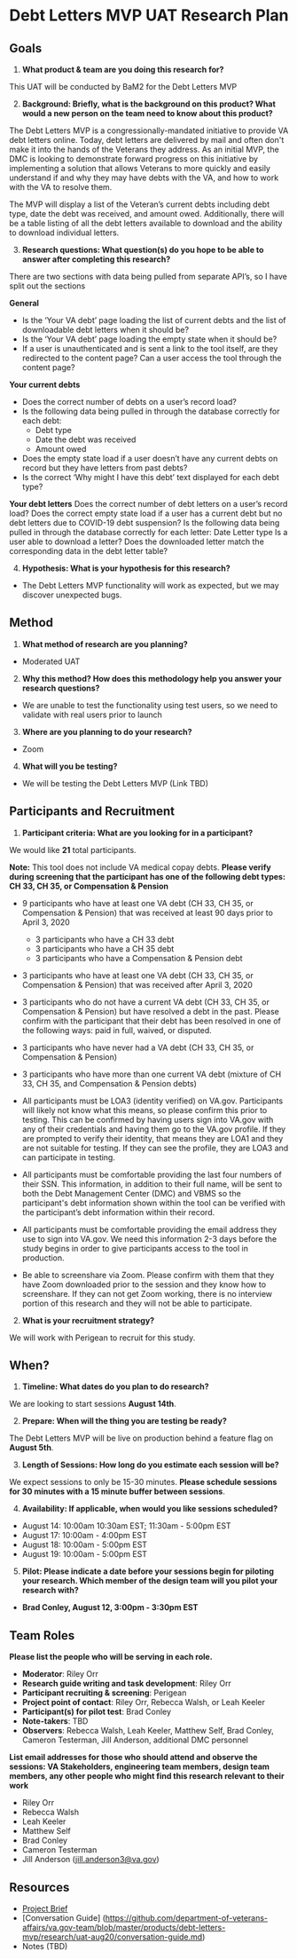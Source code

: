 # Debt Letters MVP UAT Research Plan

## Goals
1. **What product & team are you doing this research for?**

This UAT will be conducted by BaM2 for the Debt Letters MVP 

2. **Background: Briefly, what is the background on this product? What would a new person on the team need to know about this product?**

The Debt Letters MVP is a congressionally-mandated initiative to provide VA debt letters online. Today, debt letters are delivered by mail and often don't make it into the hands of the Veterans they address. As an initial MVP, the DMC is looking to demonstrate forward progress on this initiative by implementing a solution that allows Veterans to more quickly and easily understand if and why they may have debts with the VA, and how to work with the VA to resolve them.

The MVP will display a list of the Veteran’s current debts including debt type, date the debt was received, and amount owed. Additionally, there will be a table listing of all the debt letters available to download and the ability to download individual letters. 

3. **Research questions: What question(s) do you hope to be able to answer after completing this research?** 

There are two sections with data being pulled from separate API’s, so I have split out the sections 

**General**

- Is the ‘Your VA debt’ page loading the list of current debts and the list of downloadable debt letters when it should be?
- Is the ‘Your VA debt’ page loading the empty state when it should be?
- If a user is unauthenticated and is sent a link to the tool itself, are they redirected to the content page? 
Can a user access the tool through the content page?

**Your current debts**
- Does the correct number of debts on a user’s record load? 
- Is the following data being pulled in through the database correctly for each debt:
	- Debt type
	- Date the debt was received
	- Amount owed
- Does the empty state load if a user doesn’t have any current debts on record but they have letters from past debts?
- Is the correct ‘Why might I have this debt’ text displayed for each debt type?

**Your debt letters**
Does the correct number of debt letters on a user’s record load? 
Does the correct empty state load if a user has a current debt but no debt letters due to COVID-19 debt suspension?
Is the following data being pulled in through the database correctly for each letter:
Date
Letter type 
Is a user able to download a letter? 
Does the downloaded letter match the corresponding data in the debt letter table?

4. **Hypothesis: What is your hypothesis for this research?** 

- The Debt Letters MVP functionality will work as expected, but we may discover unexpected bugs. 

## Method
1.	**What method of research are you planning?**
  
  - Moderated UAT
  
2.	**Why this method? How does this methodology help you answer your research questions?** 

- We are unable to test the functionality using test users, so we need to validate with real users prior to launch 

3.	**Where are you planning to do your research?**

- Zoom

4.	**What will you be testing?**

- We will be testing the Debt Letters MVP (Link TBD)

## Participants and Recruitment

1.	**Participant criteria: What are you looking for in a participant?**

We would like **21** total participants.

**Note:** This tool does not include VA medical copay debts. **Please verify during screening that the participant has one of the following debt types: CH 33, CH 35, or Compensation & Pension** 

- 9 participants who have at least one VA debt (CH 33, CH 35, or Compensation & Pension) that was received at least 90 days prior to April 3, 2020 
	- 3 participants who have a CH 33 debt
	- 3 participants who have a CH 35 debt
	- 3 participants who have a Compensation & Pension debt
- 3 participants who have at least one VA debt (CH 33, CH 35, or Compensation & Pension) that was received after April 3, 2020
- 3 participants who do not have a current VA debt (CH 33, CH 35, or Compensation & Pension) but have resolved a debt in the past. Please confirm with the participant that their debt has been resolved in one of the following ways: paid in full, waived, or disputed.  
- 3 participants who have never had a VA debt (CH 33, CH 35, or Compensation & Pension)
- 3 participants who have more than one current VA debt (mixture of CH 33, CH 35, and Compensation & Pension debts) 
- All participants must be LOA3 (identity verified) on VA.gov. Participants will likely not know what this means, so please confirm this prior to testing. This can be confirmed by having users sign into VA.gov with any of their credentials and having them go to the VA.gov profile. If they are prompted to verify their identity, that means they are LOA1 and they are not suitable for testing. If they can see the profile, they are LOA3 and can participate in testing.
- All participants must be comfortable providing the last four numbers of their SSN. This information, in addition to their full name, will be sent to both the Debt Management Center (DMC) and VBMS so the participant's debt information shown within the tool can be verified with the participant’s debt information within their record.<br>
- All participants must be comfortable providing the email address they use to sign into VA.gov. We need this information 2-3 days before the study begins in order to give participants access to the tool in production.

- Be able to screenshare via Zoom. Please confirm with them that they have Zoom downloaded prior to the session and they know how to screenshare. If they can not get Zoom working, there is no interview portion of this research and they will not be able to participate.

2.	**What is your recruitment strategy?**

We will work with Perigean to recruit for this study.

## When? 

1.	**Timeline: What dates do you plan to do research?**

We are looking to start sessions **August 14th**.

2.	**Prepare: When will the thing you are testing be ready?**

The Debt Letters MVP will be live on production behind a feature flag on **August 5th**.

3. **Length of Sessions: How long do you estimate each session will be?**

We expect sessions to only be 15-30 minutes. **Please schedule sessions for 30 minutes with a 15 minute buffer between sessions**.

4.	**Availability: If applicable, when would you like sessions scheduled?**

- August 14: 10:00am 10:30am EST; 11:30am - 5:00pm EST
- August 17: 10:00am - 4:00pm EST
- August 18: 10:00am - 5:00pm EST
- August 19: 10:00am - 5:00pm EST


5.	**Pilot: Please indicate a date before your sessions begin for piloting your research. Which member of the design team will you pilot your research with?**

- **Brad Conley, August 12, 3:00pm - 3:30pm EST**

## Team Roles
**Please list the people who will be serving in each role.**

- **Moderator**: Riley Orr
- **Research guide writing and task development**: Riley Orr
- **Participant recruiting & screening**: Perigean
- **Project point of contact**: Riley Orr, Rebecca Walsh, or Leah Keeler 
- **Participant(s) for pilot test**: Brad Conley
- **Note-takers**: TBD
- **Observers**: Rebecca Walsh, Leah Keeler, Matthew Self, Brad Conley, Cameron Testerman, Jill Anderson, additional DMC personnel 

**List email addresses for those who should attend and observe the sessions: VA Stakeholders, engineering team members, design team members, any other people who might find this research relevant to their work**

- Riley Orr
- Rebecca Walsh 
- Leah Keeler 
- Matthew Self 
- Brad Conley 
- Cameron Testerman
- Jill Anderson (jill.anderson3@va.gov) 

## Resources
- [Project Brief](https://github.com/department-of-veterans-affairs/va.gov-team/tree/master/products/debt-letters-mvp) 
- [Conversation Guide] (https://github.com/department-of-veterans-affairs/va.gov-team/blob/master/products/debt-letters-mvp/research/uat-aug20/conversation-guide.md)
- Notes (TBD)
